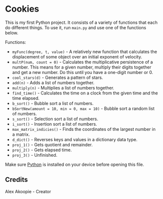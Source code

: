 # Cookies

This is my first Python project. It consists of a variety of functions that each do different things. To use it, run `main.py` and use one of the functions below.

Functions:
* `myFunc(degree, t, value)` - A relatively new function that calculates the displacement of some object over an initial exponent of velocity.
* `multP(num, count = 0)` - Calculates the multiplicative persistence of a number. This means for a given number, multiply their digits together and get a new number. Do this until you have a one-digit number or 0.
* `cool_stars(d)` - Generates a pattern of stars.
* `add(n)` - Adds a list of numbers together.
* `multiply(n)` - Multiplies a list of numbers together.
* `find_time()` - Calculates the time on a clock from the given time and the time elapsed.
* `b_sort()` - Bubble sort a list of numbers.
* `bSortNew(amount = 10, min = 0, max = 10)` - Bubble sort a random list of numbers.
* `s_sort()` - Selection sort a list of numbers.
* `i_sort()` - Insertion sort a list of numbers.
* `max_matrix_indicies()` - Finds the coordinates of the largest number in a matrix.
* `d_dict()` - Reverses keys and values in a dictionary data type.
* `proj_1()` - Gets quotient and remainder.
* `proj_2()` - Gets elapsed time.
* `proj_3()` - Unfinished.

Make sure [Python](https://www.python.org/downloads/ "Download Python from www.python.org") is installed on your device before opening this file.

## Credits

Alex Akoopie - Creator